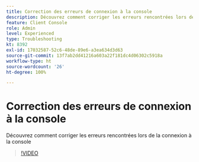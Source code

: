 ```yaml
---
title: Correction des erreurs de connexion à la console
description: Découvrez comment corriger les erreurs rencontrées lors de la connexion à la console
feature: Client Console
role: Admin
level: Experienced
type: Troubleshooting
kt: 8392
exl-id: 17032587-52c6-48de-89e6-a3ea634d3d63
source-git-commit: 13f7ab2dd41216a603a22f181dc4d06302c5918a
workflow-type: ht
source-wordcount: '26'
ht-degree: 100%

---
```


# Correction des erreurs de connexion à la console

Découvrez comment corriger les erreurs rencontrées lors de la connexion à la console

>[!VIDEO](https://video.tv.adobe.com/v/335896?quality=12&learn=on)
